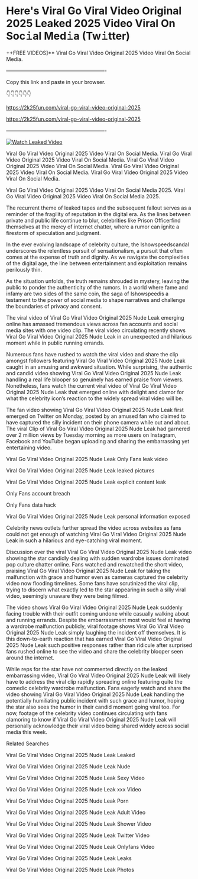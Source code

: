 # Here's Viral Go Viral Video Original 2025 Leaked 2025 Video Viral On Soc𝚒al Med𝚒a (Tw𝚒tter)

++FREE VIDEOS]** Viral Go Viral Video Original 2025 Video Viral On Social Media.

———————————————————-

Copy this link and paste in your browser.

👇👇👇👇👇👇

https://2k25fun.com/viral-go-viral-video-original-2025

https://2k25fun.com/viral-go-viral-video-original-2025

———————————————————-

[![Watch Leaked Video](https://miro.medium.com/v2/resize:fit:828/format:webp/1*cilzJN44JGOrTw9NJCrNHA.gif "Watch Leaked Video")](https://2k25fun.com/viral-go-viral-video-original-2025)

Viral Go Viral Video Original 2025 Video Viral On Social Media. Viral Go Viral Video Original 2025 Video Viral On Social Media. Viral Go Viral Video Original 2025 Video Viral On Social Media. Viral Go Viral Video Original 2025 Video Viral On Social Media. Viral Go Viral Video Original 2025 Video Viral On Social Media.

Viral Go Viral Video Original 2025 Video Viral On Social Media 2025. Viral Go Viral Video Original 2025 Video Viral On Social Media 2025.

The recurrent theme of leaked tapes and the subsequent fallout serves as a reminder of the fragility of reputation in the digital era. As the lines between private and public life continue to blur, celebrities like Prison Officerfind themselves at the mercy of internet chatter, where a rumor can ignite a firestorm of speculation and judgment.

In the ever evolving landscape of celebrity culture, the Ishowspeedscandal underscores the relentless pursuit of sensationalism, a pursuit that often comes at the expense of truth and dignity. As we navigate the complexities of the digital age, the line between entertainment and exploitation remains perilously thin.

As the situation unfolds, the truth remains shrouded in mystery, leaving the public to ponder the authenticity of the rumors. In a world where fame and infamy are two sides of the same coin, the saga of Ishowspeedis a testament to the power of social media to shape narratives and challenge the boundaries of privacy and consent.

The viral video of Viral Go Viral Video Original 2025 Nude Leak emerging online has amassed tremendous views across fan accounts and social media sites with one video clip. The viral video circulating recently shows Viral Go Viral Video Original 2025 Nude Leak in an unexpected and hilarious moment while in public running errands.

Numerous fans have rushed to watch the viral video and share the clip amongst followers featuring Viral Go Viral Video Original 2025 Nude Leak caught in an amusing and awkward situation. While surprising, the authentic and candid video showing Viral Go Viral Video Original 2025 Nude Leak handling a real life blooper so genuinely has earned praise from viewers. Nonetheless, fans watch the current viral video of Viral Go Viral Video Original 2025 Nude Leak that emerged online with delight and clamor for what the celebrity icon’s reaction to the widely spread viral video will be.

The fan video showing Viral Go Viral Video Original 2025 Nude Leak first emerged on Twitter on Monday, posted by an amused fan who claimed to have captured the silly incident on their phone camera while out and about. The viral Clip of Viral Go Viral Video Original 2025 Nude Leak had garnered over 2 million views by Tuesday morning as more users on Instagram, Facebook and YouTube began uploading and sharing the embarrassing yet entertaining video.

Viral Go Viral Video Original 2025 Nude Leak Only Fans leak video

Viral Go Viral Video Original 2025 Nude Leak leaked pictures

Viral Go Viral Video Original 2025 Nude Leak explicit content leak

Only Fans account breach

Only Fans data hack

Viral Go Viral Video Original 2025 Nude Leak personal information exposed

Celebrity news outlets further spread the video across websites as fans could not get enough of watching Viral Go Viral Video Original 2025 Nude Leak in such a hilarious and eye-catching viral moment.

Discussion over the viral Viral Go Viral Video Original 2025 Nude Leak video showing the star candidly dealing with sudden wardrobe issues dominated pop culture chatter online. Fans watched and rewatched the short video, praising Viral Go Viral Video Original 2025 Nude Leak for taking the malfunction with grace and humor even as cameras captured the celebrity video now flooding timelines. Some fans have scrutinized the viral clip, trying to discern what exactly led to the star appearing in such a silly viral video, seemingly unaware they were being filmed.

The video shows Viral Go Viral Video Original 2025 Nude Leak suddenly facing trouble with their outfit coming undone while casually walking about and running errands. Despite the embarrassment most would feel at having a wardrobe malfunction publicly, viral footage shows Viral Go Viral Video Original 2025 Nude Leak simply laughing the incident off themselves. It is this down-to-earth reaction that has earned Viral Go Viral Video Original 2025 Nude Leak such positive responses rather than ridicule after surprised fans rushed online to see the video and share the celebrity blooper seen around the internet.

While reps for the star have not commented directly on the leaked embarrassing video, Viral Go Viral Video Original 2025 Nude Leak will likely have to address the viral clip rapidly spreading online featuring quite the comedic celebrity wardrobe malfunction. Fans eagerly watch and share the video showing Viral Go Viral Video Original 2025 Nude Leak handling the potentially humiliating public incident with such grace and humor, hoping the star also sees the humor in their candid moment going viral too. For now, footage of the celebrity video continues circulating with fans clamoring to know if Viral Go Viral Video Original 2025 Nude Leak will personally acknowledge their viral video being shared widely across social media this week.

Related Searches

Viral Go Viral Video Original 2025 Nude Leak Leaked

Viral Go Viral Video Original 2025 Nude Leak Nude

Viral Go Viral Video Original 2025 Nude Leak Sexy Video

Viral Go Viral Video Original 2025 Nude Leak xxx Video

Viral Go Viral Video Original 2025 Nude Leak Porn

Viral Go Viral Video Original 2025 Nude Leak Adult Video

Viral Go Viral Video Original 2025 Nude Leak Shower Video

Viral Go Viral Video Original 2025 Nude Leak Twitter Video

Viral Go Viral Video Original 2025 Nude Leak Onlyfans Video

Viral Go Viral Video Original 2025 Nude Leak Leaks

Viral Go Viral Video Original 2025 Nude Leak Photos